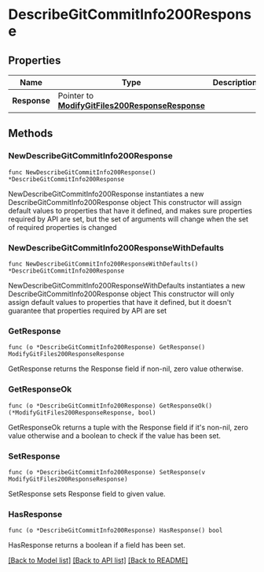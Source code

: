# DescribeGitCommitInfo200Response

## Properties

Name | Type | Description | Notes
------------ | ------------- | ------------- | -------------
**Response** | Pointer to [**ModifyGitFiles200ResponseResponse**](ModifyGitFiles200ResponseResponse.md) |  | [optional] 

## Methods

### NewDescribeGitCommitInfo200Response

`func NewDescribeGitCommitInfo200Response() *DescribeGitCommitInfo200Response`

NewDescribeGitCommitInfo200Response instantiates a new DescribeGitCommitInfo200Response object
This constructor will assign default values to properties that have it defined,
and makes sure properties required by API are set, but the set of arguments
will change when the set of required properties is changed

### NewDescribeGitCommitInfo200ResponseWithDefaults

`func NewDescribeGitCommitInfo200ResponseWithDefaults() *DescribeGitCommitInfo200Response`

NewDescribeGitCommitInfo200ResponseWithDefaults instantiates a new DescribeGitCommitInfo200Response object
This constructor will only assign default values to properties that have it defined,
but it doesn't guarantee that properties required by API are set

### GetResponse

`func (o *DescribeGitCommitInfo200Response) GetResponse() ModifyGitFiles200ResponseResponse`

GetResponse returns the Response field if non-nil, zero value otherwise.

### GetResponseOk

`func (o *DescribeGitCommitInfo200Response) GetResponseOk() (*ModifyGitFiles200ResponseResponse, bool)`

GetResponseOk returns a tuple with the Response field if it's non-nil, zero value otherwise
and a boolean to check if the value has been set.

### SetResponse

`func (o *DescribeGitCommitInfo200Response) SetResponse(v ModifyGitFiles200ResponseResponse)`

SetResponse sets Response field to given value.

### HasResponse

`func (o *DescribeGitCommitInfo200Response) HasResponse() bool`

HasResponse returns a boolean if a field has been set.


[[Back to Model list]](../README.md#documentation-for-models) [[Back to API list]](../README.md#documentation-for-api-endpoints) [[Back to README]](../README.md)


